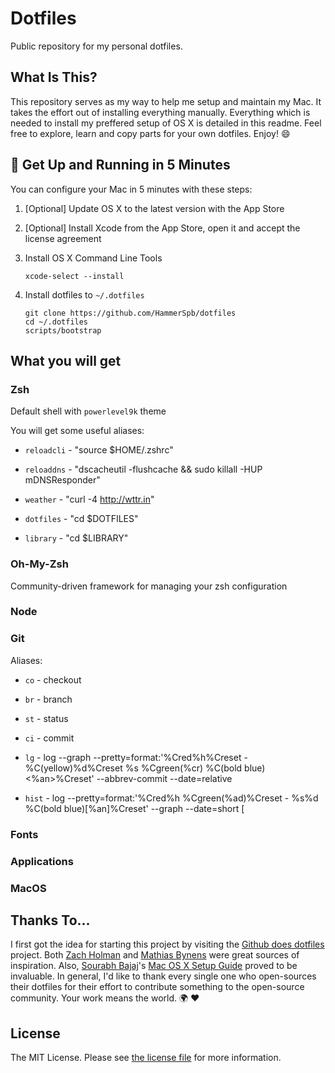 # Dotfiles

Public repository for my personal dotfiles.

## What Is This?

This repository serves as my way to help me setup and maintain my Mac. It takes the effort out of installing everything manually. Everything which is needed to install my preffered setup of OS X is detailed in this readme. Feel free to explore, learn and copy parts for your own dotfiles. Enjoy! :smile:

## 🚀 Get Up and Running in 5 Minutes

You can configure your Mac in 5 minutes with these steps:

1. [Optional] Update OS X to the latest version with the App Store

2. [Optional] Install Xcode from the App Store, open it and accept the license agreement

3. Install OS X Command Line Tools

    ```
    xcode-select --install
    ```

4. Install dotfiles to `~/.dotfiles`
    ```
    git clone https://github.com/HammerSpb/dotfiles
    cd ~/.dotfiles
    scripts/bootstrap
    ```

## What you will get

### Zsh

Default shell with `powerlevel9k` theme

You will get some useful aliases:

- `reloadcli` - "source $HOME/.zshrc"

- `reloaddns` - "dscacheutil -flushcache && sudo killall -HUP mDNSResponder"

- `weather` - "curl -4 http://wttr.in"

- `dotfiles` - "cd $DOTFILES"

- `library` - "cd $LIBRARY"

### Oh-My-Zsh

Community-driven framework for managing your zsh configuration

### Node

### Git

Aliases:

- `co` - checkout

- `br` - branch

- `st` - status

- `ci` - commit

- `lg` - log --graph --pretty=format:'%Cred%h%Creset -%C(yellow)%d%Creset %s %Cgreen(%cr) %C(bold blue)<%an>%Creset' --abbrev-commit --date=relative

- `hist` - log --pretty=format:'%Cred%h %Cgreen(%ad)%Creset - %s%d %C(bold blue)[%an]%Creset' --graph --date=short
[

### Fonts

### Applications

### MacOS

    

## Thanks To...

I first got the idea for starting this project by visiting the [Github does dotfiles](https://dotfiles.github.io/) project. Both [Zach Holman](https://github.com/holman/dotfiles) and [Mathias Bynens](https://github.com/mathiasbynens/dotfiles) were great sources of inspiration. Also, [Sourabh Bajaj](https://twitter.com/sb2nov/)'s [Mac OS X Setup Guide](http://sourabhbajaj.com/mac-setup/) proved to be invaluable. In general, I'd like to thank every single one who open-sources their dotfiles for their effort to contribute something to the open-source community. Your work means the world. :earth_africa: :heart:

## License

The MIT License. Please see [the license file](license.md) for more information.